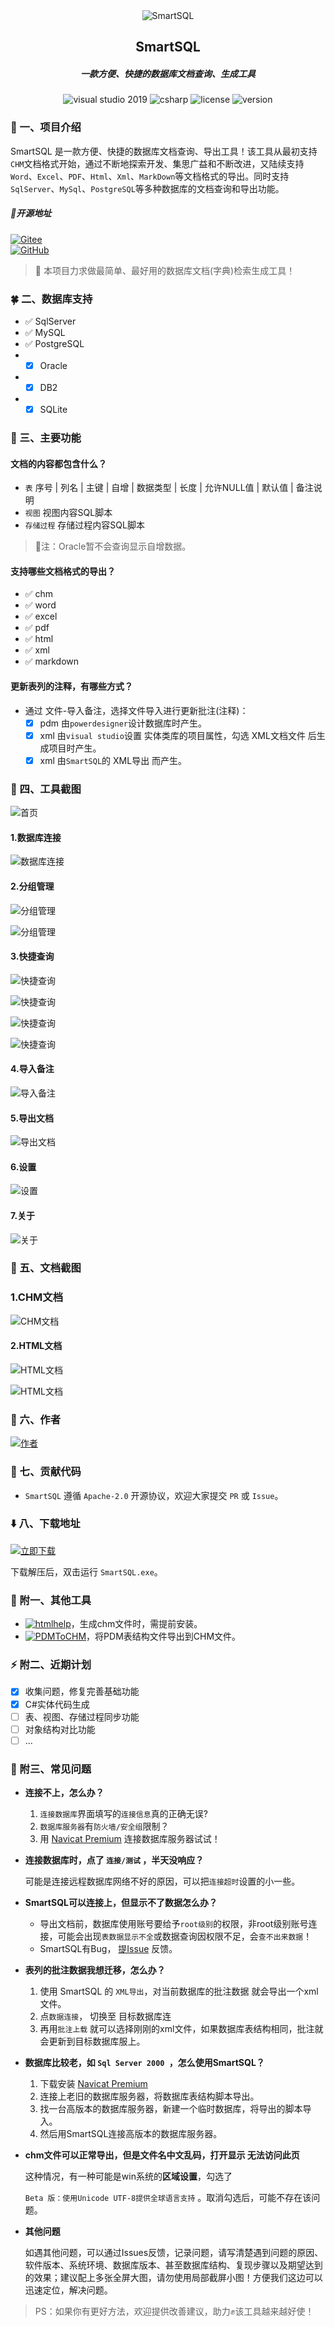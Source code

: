 <div align="center">
   <img alt="SmartSQL" src="https://gitee.com/izhaofu/SmartSQL/raw/master/Img/icon.png">
	<h2 align="center"><b>SmartSQL</b></h2>
</div>
<div align="center">
<h5 align="center">一款方便、快捷的数据库文档查询、生成工具</h3>
</div>

<p align="center">
<img alt="visual studio 2019" src="https://img.shields.io/badge/Visual Studio-2019-blue.svg">
<img alt="csharp" src="https://img.shields.io/badge/language-csharp-brightgreen.svg">
<img alt="license" src="https://img.shields.io/badge/license-Apache-blue.svg">
<img alt="version" src="https://img.shields.io/badge/version-1.0.3.0-green">

</p>

### 🚩 一、项目介绍

SmartSQL 是一款方便、快捷的数据库文档查询、导出工具！该工具从最初支持`CHM`文档格式开始，通过不断地探索开发、集思广益和不断改进，又陆续支持`Word`、`Excel`、`PDF`、`Html`、`Xml`、`MarkDown`等文档格式的导出。同时支持`SqlServer`、`MySql`、`PostgreSQL`等多种数据库的文档查询和导出功能。

##### 🏅开源地址
[![Gitee](https://img.shields.io/badge/Gitee-https%3A%2F%2Fgitee.com%2Fizhaofu%2FSmartSQL-green)](https://gitee.com/izhaofu/SmartSQL)  <br/>
[![GitHub](https://img.shields.io/badge/GitHub-https%3A%2F%2Fgithub.com%2FTeslaFly01%2FSmartSqlT-green)](https://github.com/TeslaFly01/SmartSqlT)

> 🎯 本项目力求做最简单、最好用的数据库文档(字典)检索生成工具！

### 🍀 二、数据库支持
- ✅ SqlServer
- ✅ MySQL
- ✅ PostgreSQL
- - [x] Oracle
- - [x] DB2
- - [x] SQLite

### 🥝 三、主要功能 

#### 文档的内容都包含什么？
- `表` 序号 | 列名 | 主键 | 自增 | 数据类型 | 长度 | 允许NULL值 | 默认值 | 备注说明
- `视图` 视图内容SQL脚本
- `存储过程` 存储过程内容SQL脚本

> 🔹注：Oracle暂不会查询显示自增数据。

#### 支持哪些文档格式的导出？
- ✅ chm
- ✅ word
- ✅ excel
- ✅ pdf
- ✅ html
- ✅ xml
- ✅ markdown
#### 更新表列的注释，有哪些方式？
- 通过 文件-导入备注，选择文件导入进行更新批注(注释)：
    - 	[x] pdm 由`powerdesigner`设计数据库时产生。
    - 	[x] xml 由`visual studio`设置 实体类库的项目属性，勾选  XML文档文件 后生成项目时产生。
    - 	[x] xml 由`SmartSQL`的 XML导出 而产生。

### 🎉 四、工具截图

![首页](https://gitee.com/izhaofu/SmartSQL/raw/master/Img/Top.png)

#### 1.数据库连接

![数据库连接](https://gitee.com/izhaofu/SmartSQL/raw/master/Img/Connect.png)

#### 2.分组管理
![分组管理](https://gitee.com/izhaofu/SmartSQL/raw/master/Img/Group.png)

![分组管理](https://gitee.com/izhaofu/SmartSQL/raw/master/Img/GroupObject.png)

#### 3.快捷查询
![快捷查询](https://gitee.com/izhaofu/SmartSQL/raw/master/Img/Objects.png)

![快捷查询](https://gitee.com/izhaofu/SmartSQL/raw/master/Img/View.png)

![快捷查询](https://gitee.com/izhaofu/SmartSQL/raw/master/Img/Pro.png)

![快捷查询](https://gitee.com/izhaofu/SmartSQL/raw/master/Img/Column.png)

#### 4.导入备注
![导入备注](https://gitee.com/izhaofu/SmartSQL/raw/master/Img/Import.png)

#### 5.导出文档
![导出文档](https://gitee.com/izhaofu/SmartSQL/raw/master/Img/Export.png)

#### 6.设置
![设置](https://gitee.com/izhaofu/SmartSQL/raw/master/Img/Setting.png)

#### 7.关于
![关于](https://gitee.com/izhaofu/SmartSQL/raw/master/Img/About.png)


### 🎉 五、文档截图

### 1.CHM文档
![CHM文档](https://gitee.com/izhaofu/SmartSQL/raw/master/Img/docImg/chm.png)

#### 2.HTML文档
![HTML文档](https://gitee.com/izhaofu/SmartSQL/raw/master/Img/docImg/html.png)

![HTML文档](https://gitee.com/izhaofu/SmartSQL/raw/master/Img/docImg/htmlt.png)


### 💪 六、作者

  [![作者](https://img.shields.io/badge/%E4%BD%9C%E8%80%85-MicLuo-green)](https://gitee.com/izhaofu)

### 🍻 七、贡献代码

- `SmartSQL` 遵循 `Apache-2.0` 开源协议，欢迎大家提交 `PR` 或 `Issue`。

### ⬇️ 八、下载地址

[![立即下载](https://img.shields.io/badge/%E7%AB%8B%E5%8D%B3%E4%B8%8B%E8%BD%BD----green)](https://gitee.com/izhaofu/SmartSQL/releases) 

下载解压后，双击运行 `SmartSQL.exe`。

### 🍄 附一、其他工具
- [![htmlhelp](https://img.shields.io/badge/CHM%E6%8F%92%E4%BB%B6-htmlhelp-green)](https://gitee.com/izhaofu/SmartSQL/attach_files/1124266/download)，生成chm文件时，需提前安装。
- [![PDMToCHM](https://img.shields.io/badge/CHM%E6%8F%92%E4%BB%B6-PDMToCHM-green)](https://gitee.com/izhaofu/SmartSQL/attach_files/1124266/download)，将PDM表结构文件导出到CHM文件。

### ⚡ 附二、近期计划

- [x] 收集问题，修复完善基础功能
- [x] C#实体代码生成
- [ ]  表、视图、存储过程同步功能
- [ ]  对象结构对比功能
- [ ]  ...

### 📖 附三、常见问题
- **连接不上，怎么办？**
	
	1. `连接数据库`界面填写的`连接信息`真的正确无误?
	2. `数据库服务器`有`防火墙/安全组`限制？
	3. 用 [Navicat Premium](https://gitee.com/dotnetchina/DBCHM/attach_files) 连接数据库服务器试试！
	
- **连接数据库时，点了 `连接/测试` ，半天没响应？**
	
	可能是连接远程数据库网络不好的原因，可以把`连接超时`设置的小一些。
	
- **SmartSQL可以连接上，但显示不了数据怎么办？**
	- 导出文档前，数据库使用账号要给予`root级别`的权限，非root级别账号连接，可能会出现`表数据显示不全`或数据查询因权限不足，会`查不出来数据`！
	- SmartSQL有Bug， [提Issue](https://gitee.com/izhaofu/SmartSQL/issues/new) 反馈。
	
- **表列的批注数据我想迁移，怎么办？**
	1. 使用 SmartSQL 的 `XML导出`，对当前数据库的批注数据 就会导出一个xml文件。
	2. 点`数据连接`， 切换至 目标数据库连
	3. 再用`批注上载` 就可以选择刚刚的xml文件，如果数据库表结构相同，批注就会更新到目标数据库服上。
	
- **数据库比较老，如  `Sql Server 2000 `，怎么使用SmartSQL？**
	1. 下载安装 [Navicat Premium](https://gitee.com/dotnetchina/DBCHM/attach_files)
	2. 连接上老旧的数据库服务器，将数据库表结构脚本导出。
	3. 找一台高版本的数据库服务器，新建一个临时数据库，将导出的脚本导入。
	4. 然后用SmartSQL连接高版本的数据库服务器。
	
- **chm文件可以正常导出，但是文件名中文乱码，打开显示 无法访问此页**
	
  这种情况，有一种可能是win系统的**区域设置**，勾选了

  `Beta 版：使用Unicode UTF-8提供全球语言支持` 。取消勾选后，可能不存在该问题。
	
- **其他问题**
	
	如遇其他问题，可以通过Issues反馈，记录问题，请写清楚遇到问题的原因、软件版本、系统环境、数据库版本、甚至数据库结构、复现步骤以及期望达到的效果；建议配上多张全屏大图，请勿使用局部截屏小图！方便我们这边可以迅速定位，解决问题。

> PS：如果你有更好方法，欢迎提供改善建议，助力✊该工具越来越好使！